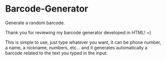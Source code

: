 # Barcode-Generator
Generate a random barcode.

Thank you for reviewing my barcode generator developed in HTML! =)

This is simple to use, just type whatever you want, it can be phone number, a name,
a nickname, numbers, etc... and it generates automatically a barcode related to the text you
typed in the input.
